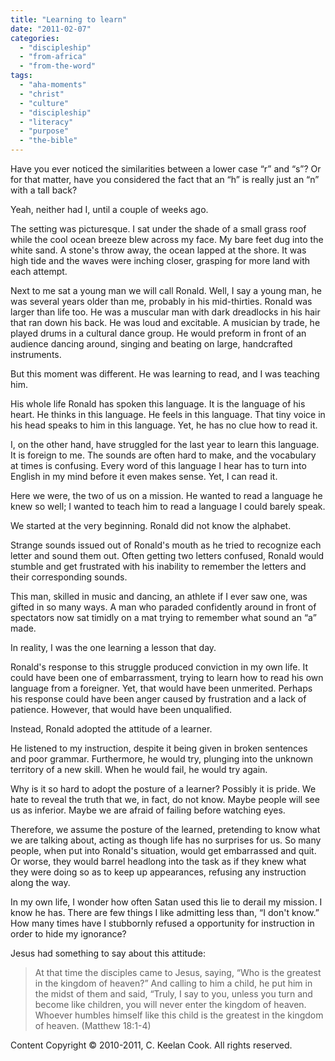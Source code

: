 ```yaml
---
title: "Learning to learn"
date: "2011-02-07"
categories: 
  - "discipleship"
  - "from-africa"
  - "from-the-word"
tags: 
  - "aha-moments"
  - "christ"
  - "culture"
  - "discipleship"
  - "literacy"
  - "purpose"
  - "the-bible"
---
```


Have you ever noticed the similarities between a lower case “r” and “s”? Or for that matter, have you considered the fact that an “h” is really just an “n” with a tall back? 

Yeah, neither had I, until a couple of weeks ago.

The setting was picturesque. I sat under the shade of a small grass roof while the cool ocean breeze blew across my face. My bare feet dug into the white sand. A stone's throw away, the ocean lapped at the shore. It was high tide and the waves were inching closer, grasping for more land with each attempt.

Next to me sat a young man we will call Ronald. Well, I say a young man, he was several years older than me, probably in his mid-thirties. Ronald was larger than life too. He was a muscular man with dark dreadlocks in his hair that ran down his back. He was loud and excitable. A musician by trade, he played drums in a cultural dance group. He would preform in front of an audience dancing around, singing and beating on large, handcrafted instruments.

But this moment was different. He was learning to read, and I was teaching him.

His whole life Ronald has spoken this language. It is the language of his heart. He thinks in this language. He feels in this language. That tiny voice in his head speaks to him in this language. Yet, he has no clue how to read it.

I, on the other hand, have struggled for the last year to learn this language. It is foreign to me. The sounds are often hard to make, and the vocabulary at times is confusing. Every word of this language I hear has to turn into English in my mind before it even makes sense. Yet, I can read it.

Here we were, the two of us on a mission. He wanted to read a language he knew so well; I wanted to teach him to read a language I could barely speak.

We started at the very beginning. Ronald did not know the alphabet.

Strange sounds issued out of Ronald's mouth as he tried to recognize each letter and sound them out. Often getting two letters confused, Ronald would stumble and get frustrated with his inability to remember the letters and their corresponding sounds.

This man, skilled in music and dancing, an athlete if I ever saw one, was gifted in so many ways. A man who paraded confidently around in front of spectators now sat timidly on a mat trying to remember what sound an “a” made.

In reality, I was the one learning a lesson that day. 

Ronald's response to this struggle produced conviction in my own life. It could have been one of embarrassment, trying to learn how to read his own language from a foreigner. Yet, that would have been unmerited. Perhaps his response could have been anger caused by frustration and a lack of patience. However, that would have been unqualified.

Instead, Ronald adopted the attitude of a learner.

He listened to my instruction, despite it being given in broken sentences and poor grammar. Furthermore, he would try, plunging into the unknown territory of a new skill. When he would fail, he would try again.

Why is it so hard to adopt the posture of a learner? Possibly it is pride. We hate to reveal the truth that we, in fact, do not know. Maybe people will see us as inferior. Maybe we are afraid of failing before watching eyes.

Therefore, we assume the posture of the learned, pretending to know what we are talking about, acting as though life has no surprises for us. So many people, when put into Ronald's situation, would get embarrassed and quit. Or worse, they would barrel headlong into the task as if they knew what they were doing so as to keep up appearances, refusing any instruction along the way.

In my own life, I wonder how often Satan used this lie to derail my mission. I know he has. There are few things I like admitting less than, “I don't know.” How many times have I stubbornly refused a opportunity for instruction in order to hide my ignorance?

Jesus had something to say about this attitude:

> At that time the disciples came to Jesus, saying, “Who is the greatest in the kingdom of heaven?” And calling to him a child, he put him in the midst of them and said, “Truly, I say to you, unless you turn and become like children, you will never enter the kingdom of heaven. Whoever humbles himself like this child is the greatest in the kingdom of heaven. (Matthew 18:1-4)

Content Copyright © 2010-2011, C. Keelan Cook. All rights reserved.
